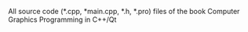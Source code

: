 All source code (*.cpp, *main.cpp, *.h, *.pro) files of the book
Computer Graphics Programming in C++/Qt
